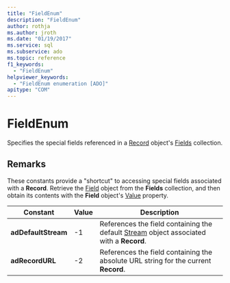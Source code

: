 ```yaml
---
title: "FieldEnum"
description: "FieldEnum"
author: rothja
ms.author: jroth
ms.date: "01/19/2017"
ms.service: sql
ms.subservice: ado
ms.topic: reference
f1_keywords:
  - "FieldEnum"
helpviewer_keywords:
  - "FieldEnum enumeration [ADO]"
apitype: "COM"
---
```

# FieldEnum
Specifies the special fields referenced in a [Record](./record-object-ado.md) object's [Fields](./fields-collection-ado.md) collection.  
  
## Remarks  
 These constants provide a "shortcut" to accessing special fields associated with a **Record**. Retrieve the [Field](./field-object.md) object from the **Fields** collection, and then obtain its contents with the **Field** object's [Value](./value-property-ado.md) property.  
  
|Constant|Value|Description|  
|--------------|-----------|-----------------|  
|**adDefaultStream**|-1|References the field containing the default [Stream](./stream-object-ado.md) object associated with a **Record**.|  
|**adRecordURL**|-2|References the field containing the absolute URL string for the current **Record**.|